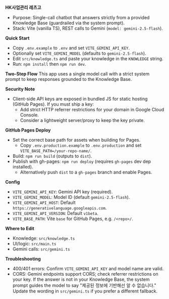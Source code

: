**HK사업관리 레츠고**

- Purpose: Single-call chatbot that answers strictly from a provided Knowledge Base (guardrailed via the system prompt).
- Stack: Vite (vanilla TS), REST calls to Gemini (`model: gemini-2.5-flash`).

**Quick Start**
- Copy `.env.example` to `.env` and set `VITE_GEMINI_API_KEY`.
- Optionally set `VITE_GEMINI_MODEL` (defaults to `gemini-2.5-flash`).
- Edit `src/knowledge.ts` and paste your knowledge in the `KNOWLEDGE` string.
- Run: `npm install` then `npm run dev`.

**Two-Step Flow**
This app uses a single model call with a strict system prompt to keep responses grounded to the Knowledge Base.

**Security Note**
- Client-side API keys are exposed in bundled JS for static hosting (GitHub Pages). If you must ship a key:
  - Add strict HTTP referrer restrictions for your domain in Google Cloud Console.
  - Consider a lightweight server/proxy to keep the key private.

**GitHub Pages Deploy**
- Set the correct base path for assets when building for Pages.
  - Copy `.env.production.example` to `.env.production` and set `VITE_BASE_PATH=/your-repo-name/`.
- Build: `npm run build` (outputs to `dist`).
- Publish with gh-pages: `npm run deploy` (requires `gh-pages` dev dep installed).
  - Alternatively push `dist` to a `gh-pages` branch and enable Pages.

**Config**
- `VITE_GEMINI_API_KEY`: Gemini API key (required).
- `VITE_GEMINI_MODEL`: Model ID (default `gemini-2.5-flash`).
- `VITE_GEMINI_API_HOST`: Default `https://generativelanguage.googleapis.com`.
- `VITE_GEMINI_API_VERSION`: Default `v1beta`.
- `VITE_BASE_PATH`: Vite `base` for GitHub Pages, e.g. `/<repo>/`.

**Where to Edit**
- Knowledge: `src/knowledge.ts`
- UI/logic: `src/main.ts`
- Gemini calls: `src/gemini.ts`

**Troubleshooting**
- 400/401 errors: Confirm `VITE_GEMINI_API_KEY` and model name are valid.
- CORS: Gemini endpoints support CORS; check referrer restrictions on your key.
If the answer is not in your Knowledge Base, the system prompt guides the model to say "제공된 정보에 기반해선 알 수 없습니다." Update the wording in `src/gemini.ts` if you prefer a different fallback.
